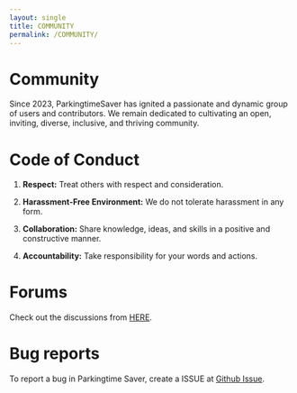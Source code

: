 ```yaml
---
layout: single
title: COMMUNITY
permalink: /COMMUNITY/
---
```


# **Community**

Since 2023, ParkingtimeSaver  has ignited a passionate and dynamic group of users and contributors. We remain dedicated to cultivating an open, inviting, diverse, inclusive, and thriving community.

# **Code of Conduct**

1. **Respect:** Treat others with respect and consideration. 

2. **Harassment-Free Environment:** We do not tolerate harassment in any form. 

3. **Collaboration:** Share knowledge, ideas, and skills in a positive and constructive manner.

4. **Accountability:** Take responsibility for your words and actions. 

# **Forums** 
<!-- 디스커션 포럼  주소포함 -->
Check out the discussions from [HERE](https://github.com/ssumday24/Parkingtimesaver-web/discussions).


# **Bug reports** 
To report a bug in Parkingtime Saver, create a ISSUE at [Github Issue](https://github.com/ssumday24/Parkingtimesaver-web/issues).


